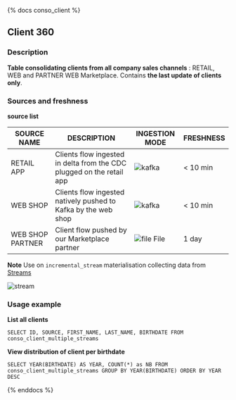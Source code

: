 {% docs conso_client %}
## Client 360
### Description
**Table consolidating clients from all company sales channels** : RETAIL, WEB and PARTNER WEB Marketplace. Contains **the last update of clients only**.


### Sources and freshness
**source list**

| SOURCE NAME | DESCRIPTION  | INGESTION MODE | FRESHNESS  |
|-------------|--------------|----------------|------------|
| RETAIL APP  | Clients flow ingested in delta from the CDC plugged on the retail app      |  ![kafka](assets/kafka_logo70.png)  | < 10 min |
| WEB SHOP     | Clients flow ingested natively pushed to Kafka by the web shop |  ![kafka](assets/kafka_logo70.png)  | < 10 min |
| WEB SHOP PARTNER  | Client flow pushed by our Marketplace partner | ![file](assets/file30.png) File | 1 day |

**Note**
Use on `incremental_stream` materialisation collecting data from [Streams](https://docs.snowflake.com/en/user-guide/streams-intro) 

![stream](assets/stream.gif)



### Usage example
**List all clients**
```
SELECT ID, SOURCE, FIRST_NAME, LAST_NAME, BIRTHDATE FROM conso_client_multiple_streams
```

**View distribution of client per birthdate**
```
SELECT YEAR(BIRTHDATE) AS YEAR, COUNT(*) as NB FROM conso_client_multiple_streams GROUP BY YEAR(BIRTHDATE) ORDER BY YEAR DESC 
```
{% enddocs %}
